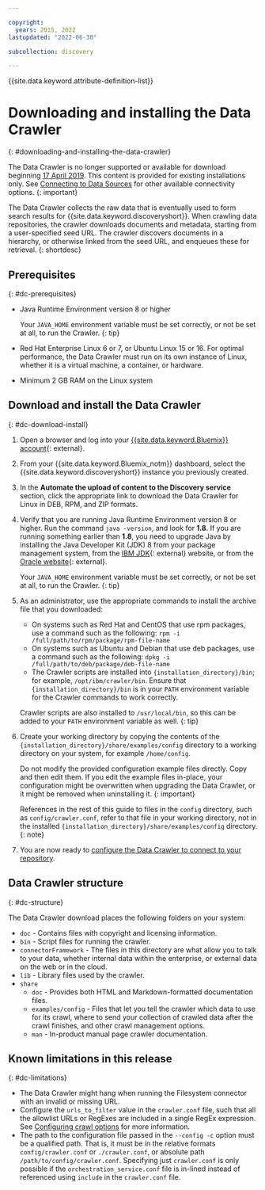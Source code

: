 ```yaml
---

copyright:
  years: 2015, 2022
lastupdated: "2022-06-30"

subcollection: discovery

---
```


{{site.data.keyword.attribute-definition-list}}

# Downloading and installing the Data Crawler
{: #downloading-and-installing-the-data-crawler}

The Data Crawler is no longer supported or available for download beginning [17 April 2019](/docs/discovery?topic=discovery-release-notes#17apr19). This content is provided for existing installations only. See [Connecting to Data Sources](/docs/discovery?topic=discovery-sources) for other available connectivity options.
{: important}

The Data Crawler collects the raw data that is eventually used to form search results for {{site.data.keyword.discoveryshort}}. When crawling data repositories, the crawler downloads documents and metadata, starting from a user-specified seed URL. The crawler discovers documents in a hierarchy, or otherwise linked from the seed URL, and enqueues these for retrieval.
{: shortdesc}

## Prerequisites
{: #dc-prerequisites}

-   Java Runtime Environment version 8 or higher

    Your `JAVA_HOME` environment variable must be set correctly, or not be set at all, to run the Crawler.
    {: tip}
-   Red Hat Enterprise Linux 6 or 7, or Ubuntu Linux 15 or 16. For optimal performance, the Data Crawler must run on its own instance of Linux, whether it is a virtual machine, a container, or hardware.

-   Minimum 2 GB RAM on the Linux system

## Download and install the Data Crawler
{: #dc-download-install}

1.  Open a browser and log into your [{{site.data.keyword.Bluemix}} account](https://cloud.ibm.com/){: external}.

1.  From your {{site.data.keyword.Bluemix_notm}} dashboard, select the {{site.data.keyword.discoveryshort}} instance you previously created.

1.  In the **Automate the upload of content to the Discovery service** section, click the appropriate link to download the Data Crawler for Linux in DEB, RPM, and ZIP formats.

1.  Verify that you are running Java Runtime Environment version 8 or higher. Run the command `java -version`, and look for **1.8**. If you are running something earlier than **1.8**, you need to upgrade Java by installing the Java Developer Kit (JDK) 8 from your package management system, from the [IBM JDK](https://www.ibm.com/support/pages/java-sdk){: external} website, or from the [Oracle website](https://www.oracle.com/java/technologies/downloads/){: external}.

    Your `JAVA_HOME` environment variable must be set correctly, or not be set at all, to run the Crawler.
    {: tip}

1.  As an administrator, use the appropriate commands to install the archive file that you downloaded:

    -   On systems such as Red Hat and CentOS that use rpm packages, use a command such as the following: `rpm -i /full/path/to/rpm/package/rpm-file-name`
    -   On systems such as Ubuntu and Debian that use deb packages, use a command such as the following: `dpkg -i /full/path/to/deb/package/deb-file-name`
    -   The Crawler scripts are installed into `{installation_directory}/bin`; for example, `/opt/ibm/crawler/bin`. Ensure that `{installation_directory}/bin` is in your `PATH` environment variable for the Crawler commands to work correctly.

    Crawler scripts are also installed to `/usr/local/bin`, so this can be added to your `PATH` environment variable as well.
    {: tip}
1.  Create your working directory by copying the contents of the `{installation_directory}/share/examples/config` directory to a working directory on your system, for example `/home/config`.

    Do not modify the provided configuration example files directly. Copy and then edit them. If you edit the example files in-place, your configuration might be overwritten when upgrading the Data Crawler, or it might be removed when uninstalling it.
    {: important}

    References in the rest of this guide to files in the `config` directory, such as `config/crawler.conf`, refer to that file in your working directory, not in the installed `{installation_directory}/share/examples/config` directory.
    {: note}

1.  You are now ready to [configure the Data Crawler to connect to your repository](/docs/discovery?topic=discovery-configuring-connector-and-seed-options).

## Data Crawler structure
{: #dc-structure}

The Data Crawler download places the following folders on your system:

-   `doc` - Contains files with copyright and licensing information.
-   `bin` - Script files for running the crawler.
-   `connectorFramework` - The files in this directory are what allow you to talk to your data, whether internal data within the enterprise, or external data on the web or in the cloud.
-   `lib` - Library files used by the crawler.
-   `share`
    -   `doc` - Provides both HTML and Markdown-formatted documentation files.
    -   `examples/config` - Files that let you tell the crawler which data to use for its crawl, where to send your collection of crawled data after the crawl finishes, and other crawl management options.
    -   `man` - In-product manual page crawler documentation.

## Known limitations in this release
{: #dc-limitations}

-   The Data Crawler might hang when running the Filesystem connector with an invalid or missing URL.
-   Configure the `urls_to_filter` value in the `crawler.conf` file, such that all the allowlist URLs or RegExes are included in a single RegEx expression. See [Configuring crawl options](/docs/discovery?topic=discovery-configuring-the-data-crawler#configuring-crawl-options) for more information.
-   The path to the configuration file passed in the `--config -c` option must be a qualified path. That is, it must be in the relative formats `config/crawler.conf` or `./crawler.conf`, or absolute path `/path/to/config/crawler.conf`. Specifying just `crawler.conf` is only possible if the `orchestration_service.conf` file is in-lined instead of referenced using `include` in the `crawler.conf` file.
